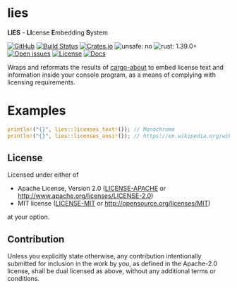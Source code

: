 # lies

**LIES** - **LI**cense **E**mbedding **S**ystem

[![GitHub](https://img.shields.io/github/stars/MaulingMonkey/lies.svg?label=GitHub&style=social)](https://github.com/MaulingMonkey/lies)
[![Build Status](https://travis-ci.org/MaulingMonkey/lies.svg)](https://travis-ci.org/MaulingMonkey/lies)
[![Crates.io](https://img.shields.io/crates/v/lies.svg)](https://crates.io/crates/lies)
![unsafe: no](https://img.shields.io/badge/unsafe-no-green.svg)
![rust: 1.39.0+](https://img.shields.io/badge/rust-1.39.0%2B-green.svg)
[![Open issues](https://img.shields.io/github/issues-raw/MaulingMonkey/lies.svg)](https://github.com/MaulingMonkey/lies/issues)
[![License](https://img.shields.io/crates/l/lies.svg)](https://github.com/MaulingMonkey/lies)
[![Docs](https://docs.rs/lies/badge.svg)](https://docs.rs/lies/)
<!--[![dependency status](https://deps.rs/repo/github/MaulingMonkey/lies/status.svg)](https://deps.rs/repo/github/MaulingMonkey/lies)-->

Wraps and reformats the results of [cargo-about] to embed license text and information
inside your console program, as a means of complying with licensing requirements.

# Examples

```rust
println!("{}", lies::licenses_text!()); // Monochrome
println!("{}", lies::licenses_ansi!()); // https://en.wikipedia.org/wiki/ANSI_escape_code
```

## License

Licensed under either of

* Apache License, Version 2.0 ([LICENSE-APACHE](LICENSE-APACHE) or http://www.apache.org/licenses/LICENSE-2.0)
* MIT license ([LICENSE-MIT](LICENSE-MIT) or http://opensource.org/licenses/MIT)

at your option.

## Contribution

Unless you explicitly state otherwise, any contribution intentionally submitted
for inclusion in the work by you, as defined in the Apache-2.0 license, shall be
dual licensed as above, without any additional terms or conditions.

<!-- https://doc.rust-lang.org/1.4.0/complement-project-faq.html#why-dual-mit/asl2-license? -->
<!-- https://rust-lang-nursery.github.io/api-guidelines/necessities.html#crate-and-its-dependencies-have-a-permissive-license-c-permissive -->
<!-- https://choosealicense.com/licenses/apache-2.0/ -->
<!-- https://choosealicense.com/licenses/mit/ -->

[cargo-about]:              https://github.com/EmbarkStudios/cargo-about/
